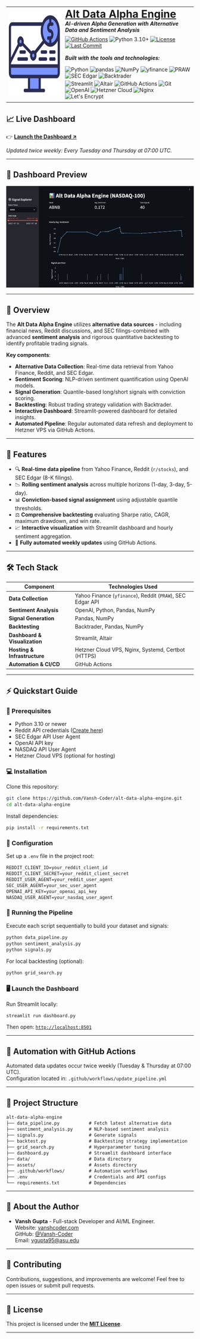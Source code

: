 <table width="100%">
  <tr>
    <td valign="middle" width="30%">
      <a href="https://alt-data-alpha-engine.xyz">
        <img
          src="assets/Logo.png"
          width="225"
          height="225"
          alt="Alt Data Alpha Engine Logo"
        />
      </a>
    </td>
    <td valign="middle" width="70%">
      <h1 style="margin: 0;">
        <a href="https://alt-data-alpha-engine.xyz">Alt Data Alpha Engine</a>
      </h1>
      <p style="margin: 0; font-style: italic;">
        <strong>AI-driven Alpha Generation with Alternative Data and Sentiment Analysis</strong>
      </p>
      <p style="margin-top: 8px;">
        <a href="https://github.com/Vansh-Coder/alt-data-alpha-engine/actions"><img src="https://img.shields.io/github/actions/workflow/status/Vansh-Coder/alt-data-alpha-engine/update_pipeline.yml?label=GitHub%20Actions&color=E92063" alt="GitHub Actions" /></a>
        <img
          src="https://img.shields.io/badge/python-3.10+-E92063.svg"
          alt="Python 3.10+"
        />
        <a href="LICENSE"><img src="https://img.shields.io/github/license/Vansh-Coder/alt-data-alpha-engine?style=logo=opensourceinitiative&logoColor=white&color=E92063" alt="License" /></a>
        <a href="https://github.com/Vansh-Coder/alt-data-alpha-engine/commits/main"><img src="https://img.shields.io/github/last-commit/Vansh-Coder/alt-data-alpha-engine?color=E92063" alt="Last Commit" /></a>
      </p>
      <p style="margin-top: 16px; font-style: italic;">
        <strong>Built with the tools and technologies:</strong>
      </p>
      <p style="margin: 4px 0;">
        <img
          src="https://img.shields.io/badge/Python-3776AB.svg?style=flat-square&logo=python&logoColor=white"
          alt="Python"
        />
        <img
          src="https://img.shields.io/badge/pandas-150458.svg?style=flat-square&logo=pandas&logoColor=white"
          alt="pandas"
        />
        <img
          src="https://img.shields.io/badge/NumPy-013243.svg?style=flat-square&logo=numpy&logoColor=white"
          alt="NumPy"
        />
        <img
          src="https://img.shields.io/badge/yfinance-2D3E50.svg?style=flat-square&logo=yahoo&logoColor=white"
          alt="yfinance"
        />
        <img
          src="https://img.shields.io/badge/PRAW-FF4500.svg?style=flat-square&logo=reddit&logoColor=white"
          alt="PRAW"
        />
        <img
          src="https://img.shields.io/badge/SEC_Edgar-005288.svg?style=flat-square&logo=sec&logoColor=white"
          alt="SEC Edgar"
        />
        <img
          src="https://img.shields.io/badge/Backtrader-FF5733.svg?style=flat-square"
          alt="Backtrader"
        />
      </p>
      <p style="margin: 4px 0;">
        <img
          src="https://img.shields.io/badge/Streamlit-FF4B4B.svg?style=flat-square&logo=streamlit&logoColor=white"
          alt="Streamlit"
        />
        <img
          src="https://img.shields.io/badge/Altair-FFBE33.svg?style=flat-square"
          alt="Altair"
        />
        <img
          src="https://img.shields.io/badge/GitHub_Actions-2088FF.svg?style=flat-square&logo=github-actions&logoColor=white"
          alt="GitHub Actions"
        />
        <img
          src="https://img.shields.io/badge/Git-F05032.svg?style=flat-square&logo=git&logoColor=white"
          alt="Git"
        />
        <img
          src="https://img.shields.io/badge/OpenAI-412991.svg?style=flat-square&logo=OpenAI&logoColor=white"
          alt="OpenAI"
        />
        <img
          src="https://img.shields.io/badge/Hetzner_Cloud-009EE3.svg?style=flat-square"
          alt="Hetzner Cloud"
        />
        <img
          src="https://img.shields.io/badge/Nginx-009639.svg?style=flat-square&logo=nginx&logoColor=white"
          alt="Nginx"
        />
        <img
          src="https://img.shields.io/badge/Let's_Encrypt-000000.svg?style=flat-square&logo=letsencrypt&logoColor=white"
          alt="Let's Encrypt"
        />
      </p>
    </td>
  </tr>
</table>

## 📈 Live Dashboard

👉 [**Launch the Dashboard ↗**](https://alt-data-alpha-engine.xyz)

*Updated twice weekly: Every Tuesday and Thursday at 07:00 UTC.*

---

## 📸 Dashboard Preview

![Dashboard Preview](assets/Dashboard_Preview.png)

---

## 🚀 Overview

The **Alt Data Alpha Engine** utilizes **alternative data sources** - including financial news, Reddit discussions, and SEC filings-combined with advanced **sentiment analysis** and rigorous quantitative backtesting to identify profitable trading signals.

**Key components**:

- **Alternative Data Collection**: Real-time data retrieval from Yahoo Finance, Reddit, and SEC Edgar.
- **Sentiment Scoring**: NLP-driven sentiment quantification using OpenAI models.
- **Signal Generation**: Quantile-based long/short signals with conviction scoring.
- **Backtesting**: Robust trading strategy validation with Backtrader.
- **Interactive Dashboard**: Streamlit-powered dashboard for detailed insights.
- **Automated Pipeline**: Regular automated data refresh and deployment to Hetzner VPS via GitHub Actions.

---

## 🎯 Features

- 🔍 **Real-time data pipeline** from Yahoo Finance, Reddit (`r/stocks`), and SEC Edgar (8-K filings).
- 📉 **Rolling sentiment analysis** across multiple horizons (1-day, 3-day, 5-day).
- 📊 **Conviction-based signal assignment** using adjustable quantile thresholds.
- ⚖️ **Comprehensive backtesting** evaluating Sharpe ratio, CAGR, maximum drawdown, and win rate.
- 📈 **Interactive visualization** with Streamlit dashboard and hourly sentiment aggregation.
- 🔄 **Fully automated weekly updates** using GitHub Actions.

---

## 🛠️ Tech Stack

| Component                | Technologies Used                                           |
|--------------------------|-------------------------------------------------------------|
| **Data Collection**      | Yahoo Finance (`yfinance`), Reddit (`PRAW`), SEC Edgar API  |
| **Sentiment Analysis**   | OpenAI, Python, Pandas, NumPy                               |
| **Signal Generation**    | Pandas, NumPy                                               |
| **Backtesting**          | Backtrader, Pandas, NumPy                                   |
| **Dashboard & Visualization** | Streamlit, Altair                                      |
| **Hosting & Infrastructure** | Hetzner Cloud VPS, Nginx, Systemd, Certbot (HTTPS)      |
| **Automation & CI/CD**   | GitHub Actions                                              |

---

## ⚡ Quickstart Guide

### 📌 Prerequisites

- Python 3.10 or newer
- Reddit API credentials ([Create here](https://www.reddit.com/prefs/apps))
- SEC Edgar API User Agent
- OpenAI API key
- NASDAQ API User Agent
- Hetzner Cloud VPS (optional for hosting)

### 💻 Installation

Clone this repository:

```bash
git clone https://github.com/Vansh-Coder/alt-data-alpha-engine.git
cd alt-data-alpha-engine
```

Install dependencies:

```bash
pip install -r requirements.txt
```

### 🔧 Configuration

Set up a `.env` file in the project root:

```env
REDDIT_CLIENT_ID=your_reddit_client_id
REDDIT_CLIENT_SECRET=your_reddit_client_secret
REDDIT_USER_AGENT=your_reddit_user_agent
SEC_USER_AGENT=your_sec_user_agent
OPENAI_API_KEY=your_openai_api_key
NASDAQ_USER_AGENT=your_nasdaq_user_agent
```

### 🚀 Running the Pipeline

Execute each script sequentially to build your dataset and signals:

```bash
python data_pipeline.py
python sentiment_analysis.py
python signals.py
```

For local backtesting (optional):

```bash
python grid_search.py
```

### 🖥️ Launch the Dashboard

Run Streamlit locally:

```bash
streamlit run dashboard.py
```

Then open: [`http://localhost:8501`](http://localhost:8501)

---

## 🔄 Automation with GitHub Actions

Automated data updates occur twice weekly (Tuesday & Thursday at 07:00 UTC).  
Configuration located in: `.github/workflows/update_pipeline.yml`

---

## 📂 Project Structure

```
alt-data-alpha-engine
├── data_pipeline.py           # Fetch latest alternative data
├── sentiment_analysis.py      # NLP-based sentiment analysis
├── signals.py                 # Generate signals
├── backtest.py                # Backtesting strategy implementation
├── grid_search.py             # Hyperparameter tuning
├── dashboard.py               # Streamlit dashboard interface
├── data/                      # Data directory
├── assets/                    # Assets directory
├── .github/workflows/         # Automation workflows
├── .env                       # Credentials and API configs
└── requirements.txt           # Dependencies
```

---

## 🌟 About the Author

- **Vansh Gupta** - Full-stack Developer and AI/ML Engineer.  
  Website: [vanshcoder.com](https://vanshcoder.com)  
  GitHub: [@Vansh-Coder](https://github.com/Vansh-Coder)  
  Email: vgupta95@asu.edu

---

## 🤝 Contributing

Contributions, suggestions, and improvements are welcome! Feel free to open issues or submit pull requests.

---

## 📜 License

This project is licensed under the **[MIT License](LICENSE)**.

---
